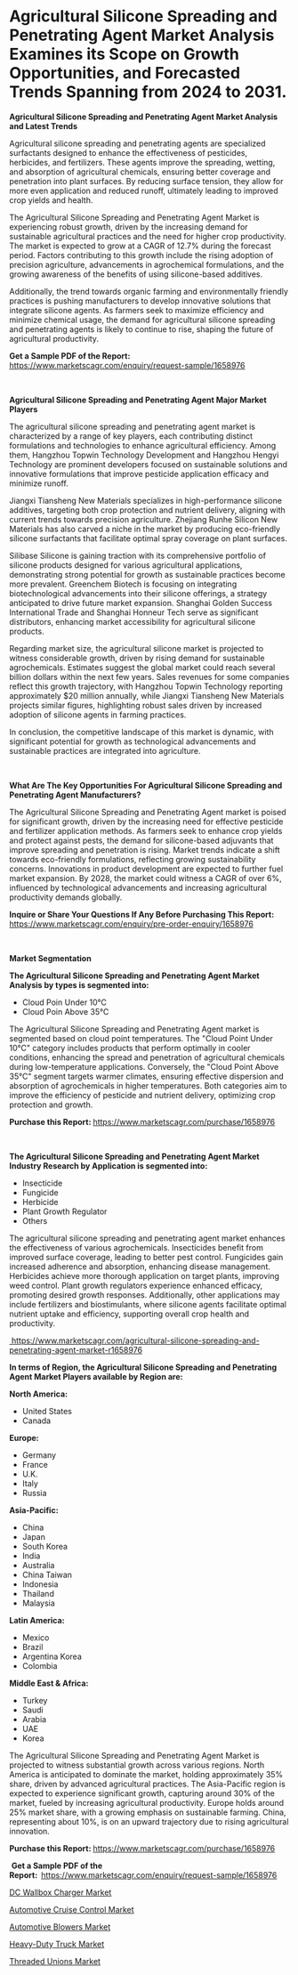 <p><h1>Agricultural Silicone Spreading and Penetrating Agent Market Analysis Examines its Scope on Growth Opportunities, and Forecasted Trends Spanning from 2024 to 2031.</h1></p><p><strong>Agricultural Silicone Spreading and Penetrating Agent Market Analysis and Latest Trends</strong></p>
<p><p>Agricultural silicone spreading and penetrating agents are specialized surfactants designed to enhance the effectiveness of pesticides, herbicides, and fertilizers. These agents improve the spreading, wetting, and absorption of agricultural chemicals, ensuring better coverage and penetration into plant surfaces. By reducing surface tension, they allow for more even application and reduced runoff, ultimately leading to improved crop yields and health.</p><p>The Agricultural Silicone Spreading and Penetrating Agent Market is experiencing robust growth, driven by the increasing demand for sustainable agricultural practices and the need for higher crop productivity. The market is expected to grow at a CAGR of 12.7% during the forecast period. Factors contributing to this growth include the rising adoption of precision agriculture, advancements in agrochemical formulations, and the growing awareness of the benefits of using silicone-based additives.</p><p>Additionally, the trend towards organic farming and environmentally friendly practices is pushing manufacturers to develop innovative solutions that integrate silicone agents. As farmers seek to maximize efficiency and minimize chemical usage, the demand for agricultural silicone spreading and penetrating agents is likely to continue to rise, shaping the future of agricultural productivity.</p></p>
<p><strong>Get a Sample PDF of the Report:&nbsp;</strong> <a href="https://www.marketscagr.com/enquiry/request-sample/1658976?utm_campaign=1832&utm_medium=2&utm_source=Github&utm_content=ia&utm_term=09122024&utm_id=agricultural-silicone-spreading-and-penetrating-agent">https://www.marketscagr.com/enquiry/request-sample/1658976</a></p>
<p>&nbsp;</p>
<p><strong>Agricultural Silicone Spreading and Penetrating Agent Major Market Players</strong></p>
<p><p>The agricultural silicone spreading and penetrating agent market is characterized by a range of key players, each contributing distinct formulations and technologies to enhance agricultural efficiency. Among them, Hangzhou Topwin Technology Development and Hangzhou Hengyi Technology are prominent developers focused on sustainable solutions and innovative formulations that improve pesticide application efficacy and minimize runoff.</p><p>Jiangxi Tiansheng New Materials specializes in high-performance silicone additives, targeting both crop protection and nutrient delivery, aligning with current trends towards precision agriculture. Zhejiang Runhe Silicon New Materials has also carved a niche in the market by producing eco-friendly silicone surfactants that facilitate optimal spray coverage on plant surfaces.</p><p>Silibase Silicone is gaining traction with its comprehensive portfolio of silicone products designed for various agricultural applications, demonstrating strong potential for growth as sustainable practices become more prevalent. Greenchem Biotech is focusing on integrating biotechnological advancements into their silicone offerings, a strategy anticipated to drive future market expansion. Shanghai Golden Success International Trade and Shanghai Honneur Tech serve as significant distributors, enhancing market accessibility for agricultural silicone products.</p><p>Regarding market size, the agricultural silicone market is projected to witness considerable growth, driven by rising demand for sustainable agrochemicals. Estimates suggest the global market could reach several billion dollars within the next few years. Sales revenues for some companies reflect this growth trajectory, with Hangzhou Topwin Technology reporting approximately $20 million annually, while Jiangxi Tiansheng New Materials projects similar figures, highlighting robust sales driven by increased adoption of silicone agents in farming practices.</p><p>In conclusion, the competitive landscape of this market is dynamic, with significant potential for growth as technological advancements and sustainable practices are integrated into agriculture.</p></p>
<p>&nbsp;</p>
<p><strong>What Are The Key Opportunities For Agricultural Silicone Spreading and Penetrating Agent Manufacturers?</strong></p>
<p><p>The Agricultural Silicone Spreading and Penetrating Agent market is poised for significant growth, driven by the increasing need for effective pesticide and fertilizer application methods. As farmers seek to enhance crop yields and protect against pests, the demand for silicone-based adjuvants that improve spreading and penetration is rising. Market trends indicate a shift towards eco-friendly formulations, reflecting growing sustainability concerns. Innovations in product development are expected to further fuel market expansion. By 2028, the market could witness a CAGR of over 6%, influenced by technological advancements and increasing agricultural productivity demands globally.</p></p>
<p><strong>Inquire or Share Your Questions If Any Before Purchasing This Report:</strong> <a href="https://www.marketscagr.com/enquiry/pre-order-enquiry/1658976?utm_campaign=1832&utm_medium=2&utm_source=Github&utm_content=ia&utm_term=09122024&utm_id=agricultural-silicone-spreading-and-penetrating-agent">https://www.marketscagr.com/enquiry/pre-order-enquiry/1658976</a></p>
<p>&nbsp;</p>
<p><strong>Market Segmentation</strong></p>
<p><strong>The Agricultural Silicone Spreading and Penetrating Agent Market Analysis by types is segmented into:</strong></p>
<p><ul><li>Cloud Poin Under 10℃</li><li>Cloud Poin Above 35℃</li></ul></p>
<p><p>The Agricultural Silicone Spreading and Penetrating Agent market is segmented based on cloud point temperatures. The "Cloud Point Under 10℃" category includes products that perform optimally in cooler conditions, enhancing the spread and penetration of agricultural chemicals during low-temperature applications. Conversely, the "Cloud Point Above 35℃" segment targets warmer climates, ensuring effective dispersion and absorption of agrochemicals in higher temperatures. Both categories aim to improve the efficiency of pesticide and nutrient delivery, optimizing crop protection and growth.</p></p>
<p><strong>Purchase this Report:&nbsp;</strong><a href="https://www.marketscagr.com/purchase/1658976?utm_campaign=1832&utm_medium=2&utm_source=Github&utm_content=ia&utm_term=09122024&utm_id=agricultural-silicone-spreading-and-penetrating-agent">https://www.marketscagr.com/purchase/1658976</a></p>
<p>&nbsp;</p>
<p><strong>The Agricultural Silicone Spreading and Penetrating Agent Market Industry Research by Application is segmented into:</strong></p>
<p><ul><li>Insecticide</li><li>Fungicide</li><li>Herbicide</li><li>Plant Growth Regulator</li><li>Others</li></ul></p>
<p><p>The agricultural silicone spreading and penetrating agent market enhances the effectiveness of various agrochemicals. Insecticides benefit from improved surface coverage, leading to better pest control. Fungicides gain increased adherence and absorption, enhancing disease management. Herbicides achieve more thorough application on target plants, improving weed control. Plant growth regulators experience enhanced efficacy, promoting desired growth responses. Additionally, other applications may include fertilizers and biostimulants, where silicone agents facilitate optimal nutrient uptake and efficiency, supporting overall crop health and productivity.</p></p>
<p><a href="https://www.marketscagr.com/agricultural-silicone-spreading-and-penetrating-agent-market-r1658976?utm_campaign=1832&utm_medium=2&utm_source=Github&utm_content=ia&utm_term=09122024&utm_id=agricultural-silicone-spreading-and-penetrating-agent">&nbsp;https://www.marketscagr.com/agricultural-silicone-spreading-and-penetrating-agent-market-r1658976</a></p>
<p><strong>In terms of Region, the Agricultural Silicone Spreading and Penetrating Agent Market Players available by Region are:</strong></p>
<p>
    <p> <strong> North America: </strong>
        <ul>
            <li>United States</li>
            <li>Canada</li>
        </ul>
        </p> 
    <p> <strong> Europe: </strong>
        <ul>
            <li>Germany</li>
            <li>France</li>
            <li>U.K.</li>
            <li>Italy</li>
            <li>Russia</li>
        </ul>
        </p> 
    <p> <strong> Asia-Pacific: </strong>
        <ul>
            <li>China</li>
            <li>Japan</li>
            <li>South Korea</li>
            <li>India</li>
            <li>Australia</li>
            <li>China Taiwan</li>
            <li>Indonesia</li>
            <li>Thailand</li>
            <li>Malaysia</li>
        </ul>
        </p> 
    <p> <strong> Latin America: </strong>
        <ul>
            <li>Mexico</li>
            <li>Brazil</li>
            <li>Argentina Korea</li>
            <li>Colombia</li>
        </ul>
        </p> 
    <p> <strong> Middle East & Africa: </strong>
        <ul>
            <li>Turkey</li>
            <li>Saudi</li>
            <li>Arabia</li>
            <li>UAE</li>
            <li>Korea</li>
        </ul>
    </p>
    </p>
<p><p>The Agricultural Silicone Spreading and Penetrating Agent Market is projected to witness substantial growth across various regions. North America is anticipated to dominate the market, holding approximately 35% share, driven by advanced agricultural practices. The Asia-Pacific region is expected to experience significant growth, capturing around 30% of the market, fueled by increasing agricultural productivity. Europe holds around 25% market share, with a growing emphasis on sustainable farming. China, representing about 10%, is on an upward trajectory due to rising agricultural innovation.</p></p>
<p><strong>Purchase this Report: </strong><a href="https://www.marketscagr.com/purchase/1658976?utm_campaign=1832&utm_medium=2&utm_source=Github&utm_content=ia&utm_term=09122024&utm_id=agricultural-silicone-spreading-and-penetrating-agent">https://www.marketscagr.com/purchase/1658976</a></p>
<p>&nbsp;<strong>Get a Sample PDF of the Report:&nbsp;&nbsp;</strong><a href="https://www.marketscagr.com/enquiry/request-sample/1658976?utm_campaign=1832&utm_medium=2&utm_source=Github&utm_content=ia&utm_term=09122024&utm_id=agricultural-silicone-spreading-and-penetrating-agent">https://www.marketscagr.com/enquiry/request-sample/1658976</a></p>
<p><strong></strong></p>
<p><p><a href="https://www.linkedin.com/pulse/comprehensive-overview-dc-wallbox-charger-market-size-projected-hflfe?utm_campaign=1832&utm_medium=2&utm_source=Github&utm_content=ia&utm_term=09122024&utm_id=agricultural-silicone-spreading-and-penetrating-agent">DC Wallbox Charger Market</a></p><p><a href="https://www.linkedin.com/pulse/market-analysis-automotive-cruise-control-markets-97-cagr-om9ue?utm_campaign=1832&utm_medium=2&utm_source=Github&utm_content=ia&utm_term=09122024&utm_id=agricultural-silicone-spreading-and-penetrating-agent">Automotive Cruise Control Market</a></p><p><a href="https://www.linkedin.com/pulse/market-insights-revenue-forecast-automotive-blowers-138-iqehe?utm_campaign=1832&utm_medium=2&utm_source=Github&utm_content=ia&utm_term=09122024&utm_id=agricultural-silicone-spreading-and-penetrating-agent">Automotive Blowers Market</a></p><p><a href="https://www.linkedin.com/pulse/projected-revenue-market-growth-heavy-duty-truck-113-cagr-owqte?utm_campaign=1832&utm_medium=2&utm_source=Github&utm_content=ia&utm_term=09122024&utm_id=agricultural-silicone-spreading-and-penetrating-agent">Heavy-Duty Truck Market</a></p><p><a href="https://www.linkedin.com/pulse/th-score-market-0ptye?utm_campaign=1832&utm_medium=2&utm_source=Github&utm_content=ia&utm_term=09122024&utm_id=agricultural-silicone-spreading-and-penetrating-agent">Threaded Unions Market</a></p></p>